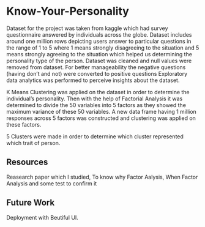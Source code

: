 # Know-Your-Personality
Dataset for the project was taken from kaggle which had survey questionnaire answered by individuals across the globe. Dataset includes around one million rows depicting users answer to particular questions in the range of 1 to 5 where 1 means strongly disagreeing to the situation and 5 means strongly agreeing to the situation which helped us determining the personality type of the person. Dataset was cleaned and null values were removed from dataset. For better manageability the negative questions (having don’t and not) were converted to positive questions Exploratory data analytics was performed to perceive insights about the dataset. 

K Means Clustering was applied on the dataset in order to determine the individual’s personality. Then with the help of Factorial Analysis it was determined to divide the 50 variables into 5 factors  as they showed the maximum variance of these 50 variables. A new data frame having 1 million responses across 5 factors was constructed and clustering was applied on these factors.

5 Clusters were made in order to determine which cluster represented which trait of person.

## Resources
Reasearch paper which I studied, To know why Factor Aalysis, When Factor Analysis and some test to confirm it

## Future Work
Deployment with Beutiful UI.
